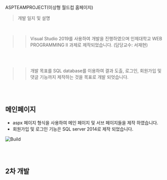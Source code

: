  ASPTEAMPROJECT(이상형 월드컵 홈페이지)
>개발 일지 및 설명<br>

<br>

>>Visual Studio 2019를 사용하여 개발을 진행하였으며 인제대학교 WEB PROGRAMMING II 과제로 제작되었습니다. (담당교수: 서재현) 

<br><br>
>>개발 목표를 SQL database를 이용하여 결과 도출, 로그인, 회원가입 및 댓글 기능까지 제작하는 것을 목표로 개발 되엇습니다. 


<br><br>
## 메인페이지
* aspx 페이지 형식을 사용하여 메인 페이지 및 서브 페이지들을 제작 하였습니다. <br>
* 회원가입 및 로그인 기능은 SQL server 2014로 제작 되었습니다.<br>


![Build](/support_md/first_Dev.gif)

<br><br>
## 2차 개발
